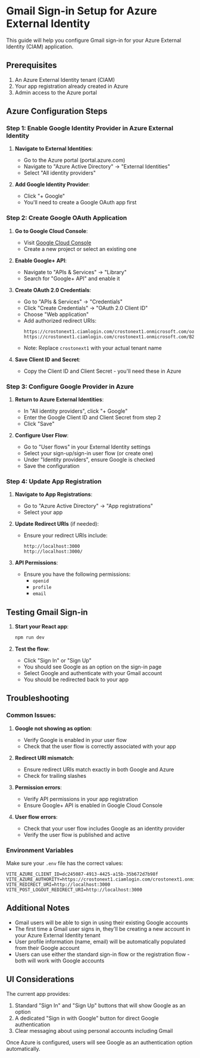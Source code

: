 # Gmail Sign-in Setup for Azure External Identity

This guide will help you configure Gmail sign-in for your Azure External Identity (CIAM) application.

## Prerequisites

1. An Azure External Identity tenant (CIAM)
2. Your app registration already created in Azure
3. Admin access to the Azure portal

## Azure Configuration Steps

### Step 1: Enable Google Identity Provider in Azure External Identity

1. **Navigate to External Identities**:
   - Go to the Azure portal (portal.azure.com)
   - Navigate to "Azure Active Directory" → "External Identities"
   - Select "All identity providers"

2. **Add Google Identity Provider**:
   - Click "+ Google"
   - You'll need to create a Google OAuth app first

### Step 2: Create Google OAuth Application

1. **Go to Google Cloud Console**:
   - Visit [Google Cloud Console](https://console.cloud.google.com/)
   - Create a new project or select an existing one

2. **Enable Google+ API**:
   - Navigate to "APIs & Services" → "Library"
   - Search for "Google+ API" and enable it

3. **Create OAuth 2.0 Credentials**:
   - Go to "APIs & Services" → "Credentials"
   - Click "Create Credentials" → "OAuth 2.0 Client ID"
   - Choose "Web application"
   - Add authorized redirect URIs:
     ```
     https://crostonext1.ciamlogin.com/crostonext1.onmicrosoft.com/oauth2/authresp
     https://crostonext1.ciamlogin.com/crostonext1.onmicrosoft.com/B2C_1A_GOOGLE_signin/oauth2/authresp
     ```
   - Note: Replace `crostonext1` with your actual tenant name

4. **Save Client ID and Secret**:
   - Copy the Client ID and Client Secret - you'll need these in Azure

### Step 3: Configure Google Provider in Azure

1. **Return to Azure External Identities**:
   - In "All identity providers", click "+ Google"
   - Enter the Google Client ID and Client Secret from step 2
   - Click "Save"

2. **Configure User Flow**:
   - Go to "User flows" in your External Identity settings
   - Select your sign-up/sign-in user flow (or create one)
   - Under "Identity providers", ensure Google is checked
   - Save the configuration

### Step 4: Update App Registration

1. **Navigate to App Registrations**:
   - Go to "Azure Active Directory" → "App registrations"
   - Select your app

2. **Update Redirect URIs** (if needed):
   - Ensure your redirect URIs include:
     ```
     http://localhost:3000
     http://localhost:3000/
     ```

3. **API Permissions**:
   - Ensure you have the following permissions:
     - `openid`
     - `profile`
     - `email`

## Testing Gmail Sign-in

1. **Start your React app**:
   ```bash
   npm run dev
   ```

2. **Test the flow**:
   - Click "Sign In" or "Sign Up"
   - You should see Google as an option on the sign-in page
   - Select Google and authenticate with your Gmail account
   - You should be redirected back to your app

## Troubleshooting

### Common Issues:

1. **Google not showing as option**:
   - Verify Google is enabled in your user flow
   - Check that the user flow is correctly associated with your app

2. **Redirect URI mismatch**:
   - Ensure redirect URIs match exactly in both Google and Azure
   - Check for trailing slashes

3. **Permission errors**:
   - Verify API permissions in your app registration
   - Ensure Google+ API is enabled in Google Cloud Console

4. **User flow errors**:
   - Check that your user flow includes Google as an identity provider
   - Verify the user flow is published and active

### Environment Variables

Make sure your `.env` file has the correct values:
```env
VITE_AZURE_CLIENT_ID=dc245087-4913-4425-a15b-35b672d7b98f
VITE_AZURE_AUTHORITY=https://crostonext1.ciamlogin.com/crostonext1.onmicrosoft.com
VITE_REDIRECT_URI=http://localhost:3000
VITE_POST_LOGOUT_REDIRECT_URI=http://localhost:3000
```

## Additional Notes

- Gmail users will be able to sign in using their existing Google accounts
- The first time a Gmail user signs in, they'll be creating a new account in your Azure External Identity tenant
- User profile information (name, email) will be automatically populated from their Google account
- Users can use either the standard sign-in flow or the registration flow - both will work with Google accounts

## UI Considerations

The current app provides:
1. Standard "Sign In" and "Sign Up" buttons that will show Google as an option
2. A dedicated "Sign in with Google" button for direct Google authentication
3. Clear messaging about using personal accounts including Gmail

Once Azure is configured, users will see Google as an authentication option automatically.
